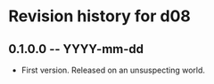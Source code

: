 # Revision history for d08

## 0.1.0.0 -- YYYY-mm-dd

* First version. Released on an unsuspecting world.

